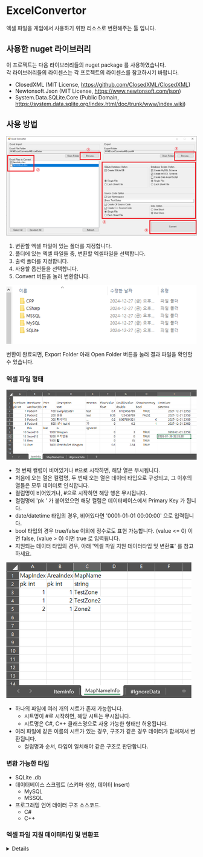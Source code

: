 # ExcelConvertor

엑셀 파일을 게임에서 사용하기 위한 리소스로 변환해주는 툴 입니다.<br/>

## 사용한 nuget 라이브러리
이 프로젝트는 다음 라이브러리들의 nuget package 를 사용하였습니다. <br/>
각 라이브러리들의 라이센스는 각 프로젝트의 라이센스를 참고하시기 바랍니다.<br/>

- ClosedXML (MIT License, https://github.com/ClosedXML/ClosedXML)
- Newtonsoft.Json (MIT License, https://www.newtonsoft.com/json)
- System.Data.SQLite.Core (Public Domain, https://system.data.sqlite.org/index.html/doc/trunk/www/index.wiki)

## 사용 방법
<img src="https://github.com/garshion/ExcelConvertor/blob/main/res/usage.png?raw=true"/>

1. 변환할 엑셀 파일이 있는 폴더를 지정합니다.
2. 폴더에 있는 엑셀 파일들 중, 변환할 엑셀파일을 선택합니다.
3. 출력 폴더를 지정합니다.
4. 사용할 옵션들을 선택합니다.
5. Convert 버튼을 눌러 변환합니다.

<img src="https://github.com/garshion/ExcelConvertor/blob/main/res/export.png?raw=true"/>

변환이 완료되면, Export Folder 아래 Open Folder 버튼을 눌러 결과 파일을 확인할 수 있습니다.

### 엑셀 파일 형태

<img src="https://github.com/garshion/ExcelConvertor/blob/main/res/excel1.png?raw=true"/>

- 첫 번째 컬럼이 비어있거나 #으로 시작하면, 해당 열은 무시됩니다.
- 처음에 오는 열은 컬럼명, 두 번째 오는 열은 데이터 타입으로 구성되고, 그 이후의 열들은 모두 데이터로 인식합니다.
- 컬럼명이 비어있거나, #으로 시작하면 해당 행은 무시됩니다.
- 컬럼명에 'pk ' 가 붙어있으면 해당 컬럼은 데이터베이스에서 Primary Key 가 됩니다.
- date/datetime 타입의 경우, 비어있다면 '0001-01-01 00:00:00' 으로 입력됩니다.
- bool 타입의 경우 true/false 이외에 정수로도 표현 가능합니다. (value <= 0) 이면 false, (value > 0) 이면 true 로 입력됩니다.
- 지원되는 데이터 타입의 경우, 아래 '엑셀 파일 지원 데이터타입 및 변환표' 를 참고하세요.

<img src="https://github.com/garshion/ExcelConvertor/blob/main/res/excel2.png?raw=true"/>
  
- 하나의 파일에 여러 개의 시트가 존재 가능합니다.
  - 시트명이 #로 시작하면, 해당 시트는 무시됩니다.
  - 시트명은 C#, C++ 클래스명으로 사용 가능한 형태만 허용됩니다.
- 여러 파일에 같은 이름의 시트가 있는 경우, 구조가 같은 경우 데이터가 합쳐져서 변환됩니다.
  - 컬럼명과 순서, 타입이 일치해야 같은 구조로 판단합니다.  


### 변환 가능한 타입
- SQLite .db
- 데이터베이스 스크립트 (스키마 생성, 데이터 Insert)
  - MySQL
  - MSSQL
- 프로그래밍 언어 데이터 구조 소스코드.
  - C#
  - C++

### 엑셀 파일 지원 데이터타입 및 변환표
<details>
<table>
  <tr>
    <th>엑셀파일 타입</th>
    <th>SQLite</th>
    <th>MySQL</th>
    <th>MSSQL</th>
    <th>C#</th>
    <th>C++</th>
  </tr>
  
  <tr>
    <td>int8</td>
    <td rowspan=3>INTEGER</td>
    <td rowspan=3>tinyint</td>
    <td rowspan=3>tinyint</td>
    <td rowspan=3>sbyte</td>
    <td rowspan=3>char</td>
  </tr>
  <tr>
    <td>tinyint</td>
  </tr>
  <tr>
    <td>byte</td>
  </tr>
  
  <tr>
    <td>int16</td>
    <td rowspan=3>INTEGER</td>
    <td rowspan=3>smallint</td>
    <td rowspan=3>smallint</td>
    <td rowspan=3>short</td>
    <td rowspan=3>short</td>
  </tr>
  <tr>
    <td>short</td>
  </tr>
  <tr>
    <td>smallint</td>
  </tr>
  
  <tr>
    <td>int32</td>
    <td rowspan=2>INTEGER</td>
    <td rowspan=2>int</td>
    <td rowspan=2>int</td>
    <td rowspan=2>int</td>
    <td rowspan=2>int</td>
  </tr>
  <tr>
    <td>int</td>
  </tr>
  
  <tr>
    <td>int64</td>
    <td rowspan=3>INTEGER</td>
    <td rowspan=3>bigint</td>
    <td rowspan=3>bigint</td>
    <td rowspan=3>long</td>
    <td rowspan=3>long long</td>
  </tr>
  <tr>
    <td>long</td>
  </tr>
  <tr>
    <td>bigint</td>
  </tr>

  <tr>
    <td>float</td>
    <td rowspan=3>REAL</td>
    <td rowspan=3>float</td>
    <td rowspan=3>float</td>
    <td rowspan=3>float</td>
    <td rowspan=3>float</td>
  </tr>
  <tr>
    <td>single</td>
  </tr>
  <tr>
    <td>float32</td>
  </tr>

  <tr>
    <td>double</td>
    <td rowspan=3>REAL</td>
    <td rowspan=3>double</td>
    <td rowspan=3>double</td>
    <td rowspan=3>double</td>
    <td rowspan=3>double</td>
  </tr>
  <tr>
    <td>float64</td>
  </tr>
  <tr>
    <td>real</td>
  </tr>

  <tr>
    <td>string</td>
    <td rowspan=4>TEXT</td>
    <td rowspan=4>varchar</td>
    <td rowspan=4>nvarchar</td>
    <td rowspan=4>string</td>
    <td rowspan=4>std::string</td>
  </tr>
  <tr>
    <td>text</td>
  </tr>
  <tr>
    <td>varchar(x)</td>
  </tr>
  <tr>
    <td>nvarchar(x)</td>
  </tr>

  <tr>
    <td>date</td>
    <td rowspan=2>TEXT</td>
    <td rowspan=2>datetime</td>
    <td rowspan=2>datetime</td>
    <td rowspan=2>DateTime</td>
    <td rowspan=2>std::string</td>
  </tr>
  <tr>
    <td>datetime</td>
  </tr>


  <tr>
    <td>bool</td>
    <td rowspan=3>INTEGER</td>
    <td rowspan=3>bit</td>
    <td rowspan=3>bit</td>
    <td rowspan=3>bool</td>
    <td rowspan=3>bool</td>
  </tr>
  <tr>
    <td>boolean</td>
  </tr>
  <tr>
    <td>bit</td>
  </tr>
 
</table>
</details>



